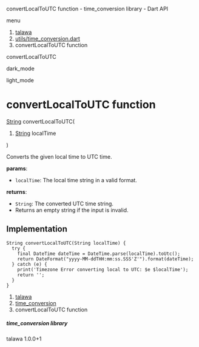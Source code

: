 




convertLocalToUTC function - time\_conversion library - Dart API







menu

1. [talawa](../index.html)
2. [utils/time\_conversion.dart](../file-___home_harshil_Desktop_open-source_palisadoes_talawa_lib_utils_time_conversion/)
3. convertLocalToUTC function

convertLocalToUTC


dark\_mode

light\_mode




# convertLocalToUTC function


[String](https://api.flutter.dev/flutter/dart-core/String-class.html)
convertLocalToUTC(

1. [String](https://api.flutter.dev/flutter/dart-core/String-class.html) localTime

)

Converts the given local time to UTC time.

**params**:

* `localTime`: The local time string in a valid format.

**returns**:

* `String`: The converted UTC time string.
* Returns an empty string if the input is invalid.

## Implementation

```
String convertLocalToUTC(String localTime) {
  try {
    final DateTime dateTime = DateTime.parse(localTime).toUtc();
    return DateFormat("yyyy-MM-ddTHH:mm:ss.SSS'Z'").format(dateTime);
  } catch (e) {
    print('Timezone Error converting local to UTC: $e $localTime');
    return '';
  }
}
```

 


1. [talawa](../index.html)
2. [time\_conversion](../file-___home_harshil_Desktop_open-source_palisadoes_talawa_lib_utils_time_conversion/)
3. convertLocalToUTC function

##### time\_conversion library





talawa
1.0.0+1






